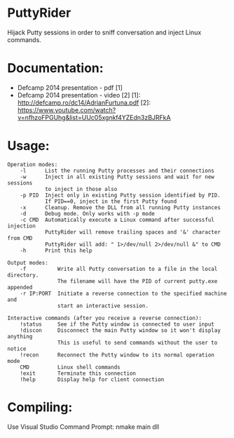 PuttyRider
==========

Hijack Putty sessions in order to sniff conversation and inject Linux commands.


Documentation:
==============
* Defcamp 2014 presentation - pdf [1]
* Defcamp 2014 presentation - video [2]
[1]: http://defcamp.ro/dc14/AdrianFurtuna.pdf
[2]: https://www.youtube.com/watch?v=nfhzoFPGUhg&list=UUc05xgnkf4YZEdn3zBJRFkA


Usage:
======
	Operation modes:
		-l		List the running Putty processes and their connections
		-w		Inject in all existing Putty sessions and wait for new sessions
				to inject in those also
		-p PID  Inject only in existing Putty session identified by PID.
				If PID==0, inject in the first Putty found
		-x		Cleanup. Remove the DLL from all running Putty instances
		-d		Debug mode. Only works with -p mode
		-c CMD  Automatically execute a Linux command after successful injection
				PuttyRider will remove trailing spaces and '&' character from CMD
				PuttyRider will add: " 1>/dev/null 2>/dev/null &" to CMD
		-h		Print this help

	Output modes:
		-f			Write all Putty conversation to a file in the local directory.
					The filename will have the PID of current putty.exe appended
		-r IP:PORT	Initiate a reverse connection to the specified machine and
					start an interactive session.

	Interactive commands (after you receive a reverse connection):
		!status		See if the Putty window is connected to user input
		!discon		Disconnect the main Putty window so it won't display anything
					This is useful to send commands without the user to notice
		!recon		Reconnect the Putty window to its normal operation mode
		CMD			Linux shell commands
		!exit		Terminate this connection
		!help		Display help for client connection

		
Compiling:
==========
Use Visual Studio Command Prompt:
	nmake main dll



